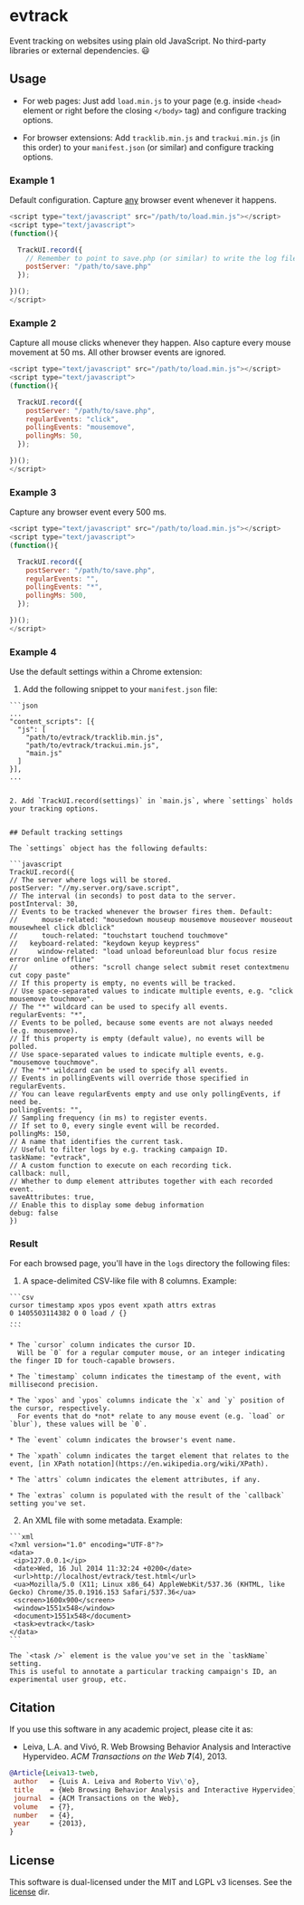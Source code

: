 # evtrack

Event tracking on websites using plain old JavaScript.
No third-party libraries or external dependencies. :smiley:

## Usage

* For web pages:
  Just add `load.min.js` to your page (e.g. inside `<head>` element or right before the closing `</body>` tag) and configure tracking options.

* For browser extensions:
  Add `tracklib.min.js` and `trackui.min.js` (in this order) to your `manifest.json` (or similar) and configure tracking options.

### Example 1

Default configuration.
Capture [any](https://github.com/luileito/evtrack/blob/master/js/src/trackui.js#L6) browser event whenever it happens.

```javascript
<script type="text/javascript" src="/path/to/load.min.js"></script>
<script type="text/javascript">
(function(){

  TrackUI.record({
    // Remember to point to save.php (or similar) to write the log files.
    postServer: "/path/to/save.php"
  });

})();
</script>
```

### Example 2

Capture all mouse clicks whenever they happen.
Also capture every mouse movement at 50 ms.
All other browser events are ignored.

```javascript
<script type="text/javascript" src="/path/to/load.min.js"></script>
<script type="text/javascript">
(function(){

  TrackUI.record({
    postServer: "/path/to/save.php",
    regularEvents: "click",
    pollingEvents: "mousemove",
    pollingMs: 50,
  });

})();
</script>
```

### Example 3

Capture any browser event every 500 ms.

```javascript
<script type="text/javascript" src="/path/to/load.min.js"></script>
<script type="text/javascript">
(function(){

  TrackUI.record({
    postServer: "/path/to/save.php",
    regularEvents: "",
    pollingEvents: "*",
    pollingMs: 500,
  });

})();
</script>
```

### Example 4

Use the default settings within a Chrome extension:

  1. Add the following snippet to your `manifest.json` file:

    ```json
    ...
    "content_scripts": [{
      "js": [
        "path/to/evtrack/tracklib.min.js",
        "path/to/evtrack/trackui.min.js",
        "main.js"
      ]
    }],
    ...
  ```

  2. Add `TrackUI.record(settings)` in `main.js`, where `settings` holds your tracking options.


## Default tracking settings

The `settings` object has the following defaults:

```javascript
TrackUI.record({
  // The server where logs will be stored.
  postServer: "//my.server.org/save.script",
  // The interval (in seconds) to post data to the server.
  postInterval: 30,
  // Events to be tracked whenever the browser fires them. Default:
  //      mouse-related: "mousedown mouseup mousemove mouseover mouseout mousewheel click dblclick"
  //      touch-related: "touchstart touchend touchmove"
  //   keyboard-related: "keydown keyup keypress"
  //     window-related: "load unload beforeunload blur focus resize error online offline"
  //             others: "scroll change select submit reset contextmenu cut copy paste"
  // If this property is empty, no events will be tracked.
  // Use space-separated values to indicate multiple events, e.g. "click mousemove touchmove".
  // The "*" wildcard can be used to specify all events.
  regularEvents: "*",
  // Events to be polled, because some events are not always needed (e.g. mousemove).
  // If this property is empty (default value), no events will be polled.
  // Use space-separated values to indicate multiple events, e.g. "mousemove touchmove".
  // The "*" wildcard can be used to specify all events.
  // Events in pollingEvents will override those specified in regularEvents.
  // You can leave regularEvents empty and use only pollingEvents, if need be.
  pollingEvents: "",
  // Sampling frequency (in ms) to register events.
  // If set to 0, every single event will be recorded.
  pollingMs: 150,
  // A name that identifies the current task.
  // Useful to filter logs by e.g. tracking campaign ID.
  taskName: "evtrack",
  // A custom function to execute on each recording tick.
  callback: null,
  // Whether to dump element attributes together with each recorded event.
  saveAttributes: true,
  // Enable this to display some debug information
  debug: false
})
```

### Result

For each browsed page, you'll have in the `logs` directory the following files:

  1. A space-delimited CSV-like file with 8 columns. Example:

    ```csv
    cursor timestamp xpos ypos event xpath attrs extras
    0 1405503114382 0 0 load / {}
    ...
    ```

    * The `cursor` column indicates the cursor ID.
      Will be `0` for a regular computer mouse, or an integer indicating the finger ID for touch-capable browsers.

    * The `timestamp` column indicates the timestamp of the event, with millisecond precision.

    * The `xpos` and `ypos` columns indicate the `x` and `y` position of the cursor, respectively.
      For events that do *not* relate to any mouse event (e.g. `load` or `blur`), these values will be `0`.

    * The `event` column indicates the browser's event name.

    * The `xpath` column indicates the target element that relates to the event, [in XPath notation](https://en.wikipedia.org/wiki/XPath).

    * The `attrs` column indicates the element attributes, if any.

    * The `extras` column is populated with the result of the `callback` setting you've set.

  2. An XML file with some metadata. Example:

    ```xml
    <?xml version="1.0" encoding="UTF-8"?>
    <data>
     <ip>127.0.0.1</ip>
     <date>Wed, 16 Jul 2014 11:32:24 +0200</date>
     <url>http://localhost/evtrack/test.html</url>
     <ua>Mozilla/5.0 (X11; Linux x86_64) AppleWebKit/537.36 (KHTML, like Gecko) Chrome/35.0.1916.153 Safari/537.36</ua>
     <screen>1600x900</screen>
     <window>1551x548</window>
     <document>1551x548</document>
     <task>evtrack</task>
    </data>
    ```

    The `<task />` element is the value you've set in the `taskName` setting.
    This is useful to annotate a particular tracking campaign's ID, an experimental user group, etc.

## Citation

If you use this software in any academic project, please cite it as:

* Leiva, L.A. and Vivó, R. Web Browsing Behavior Analysis and Interactive Hypervideo. _ACM Transactions on the Web_ **7**(4), 2013.
```bibtex
@Article{Leiva13-tweb,
 author   = {Luis A. Leiva and Roberto Viv\'o},
 title    = {Web Browsing Behavior Analysis and Interactive Hypervideo},
 journal  = {ACM Transactions on the Web},
 volume   = {7},
 number   = {4},
 year     = {2013},
}
```

## License

This software is dual-licensed under the MIT and LGPL v3 licenses.
See the [license](https://github.com/luileito/evtrack/blob/master/license) dir.

